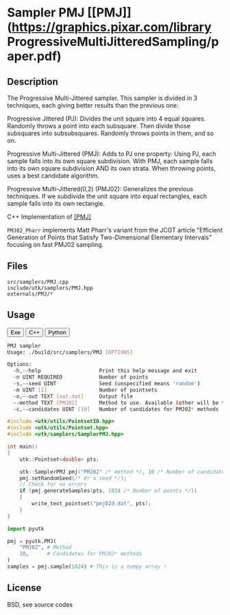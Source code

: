 # Sampler PMJ [[PMJ]](https://graphics.pixar.com/library ProgressiveMultiJitteredSampling/paper.pdf)

## Description


The Progressive Multi-Jittered sampler. This sampler is divided in 3 techniques, each giving better results than the previous one:  

Progressive Jittered (PJ): Divides the unit square into 4 equal squares. Randomly throws a point into each subsquare. Then divide those subsquares into subsubsquares. Randomly throws points in them, and so on.  

Progressive Multi-Jittered (PMJ): Adds to PJ one property: Using PJ, each sample falls into its own square subdivision. With PMJ, each sample falls into its own square subdivision AND its own strata. When throwing points, uses a best candidate algorithm.  

Progressive Multi-Jittered(0,2) (PMJ02): Generalizes the previous techniques. If we subdivide the unit square into equal rectangles, each sample falls into its own rectangle.  

C++ Implementation of [[PMJ]](https://graphics.pixar.com/library/ProgressiveMultiJitteredSampling/paper.pdf)

`PMJ02_Pharr` implements Matt Pharr's variant
from the JCGT article "Efficient Generation of Points that Satisfy
Two-Dimensional Elementary Intervals" focusing on fast PMJ02 sampling.

## Files

```
src/samplers/PMJ.cpp  
include/utk/samplers/PMJ.hpp
externals/PMJ/*
```

## Usage

<button class="tablink exebutton" onclick="openCode('exe', this)" markdown="1">Exe</button> 
<button class="tablink cppbutton" onclick="openCode('cpp', this)" markdown="1">C++</button> 
<button class="tablink pybutton" onclick="openCode('py', this)" markdown="1">Python</button> 
<br/>
  

<div class="exe tabcontent">

```bash
PMJ sampler
Usage: ./build/src/samplers/PMJ [OPTIONS]

Options:
  -h,--help                   Print this help message and exit
  -n UINT REQUIRED            Number of points
  -s,--seed UINT              Seed (unspecified means 'random')
  -m UINT [1]                 Number of pointsets
  -o,--out TEXT [out.dat]     Output file
  --method TEXT [PMJ02]       Method to use. Available (other will be treaded as PMJ02): PJ, PMJ, PMJ02, PMJ02_Pharr,
  -c,--candidates UINT [10]   Number of candidates for PMJ02* methods
```

</div>

<div class="cpp tabcontent">

```  cpp
#include <utk/utils/PointsetIO.hpp>
#include <utk/utils/Pointset.hpp>
#include <utk/samplers/SamplerPMJ.hpp>

int main()
{
    utk::Pointset<double> pts;

    utk::SamplerPMJ pmj("PMJ02" /* method */, 10 /* Number of candidates */);
    pmj.setRandomSeed(/* Or a seed */);
    // Check for no errors
    if (pmj.generateSamples(pts, 1024 /* Number of points */))
    {
        write_text_pointset("pmj02d.dat", pts);
    }
}
```  

</div>

<div class="py tabcontent">

``` python
import pyutk

pmj = pyutk.PMJ(
    "PMJ02", # Method
    10,      # Candidates for PMJ02* methods
)
samples = pmj.sample(1024) # This is a numpy array !
```  

</div>

## License

BSD, see source codes
